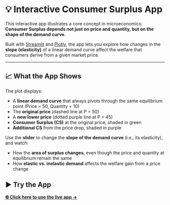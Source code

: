 # 💡 Interactive Consumer Surplus App

This interactive app illustrates a core concept in microeconomics:  
**Consumer Surplus depends not just on price and quantity, but on the shape of the demand curve.**

Built with [Streamlit](https://streamlit.io/) and [Plotly](https://plotly.com/python/), the app lets you explore how changes in the **slope (elasticity)** of a linear demand curve affect the welfare that consumers derive from a given market price.

---

## 📈 What the App Shows

The plot displays:
- A **linear demand curve** that always pivots through the same equilibrium point (Price = 50, Quantity = 10)
- The **original price** (dashed line at P = 50)
- A **new lower price** (dotted purple line at P = 45)
- **Consumer Surplus (CS)** at the original price, shaded in green
- **Additional CS** from the price drop, shaded in purple

Use the **slider** to change the **slope of the demand curve** (i.e., its elasticity), and watch:

- How the **area of surplus changes**, even though the price and quantity at equilibrium remain the same
- How **elastic vs. inelastic demand** affects the welfare gain from a price change

## ▶️ Try the App

**[🌐 Click here to use the live app →](https://health-vox-dev-1.streamlit.app/)**
